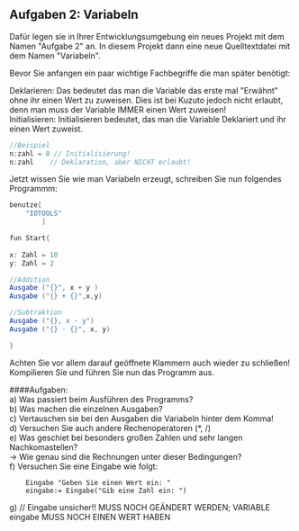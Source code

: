 ## Aufgaben 2: Variabeln

Dafür legen sie in Ihrer Entwicklungsumgebung ein neues Projekt mit dem Namen "Aufgabe 2" an.
In diesem Projekt dann eine neue Quelltextdatei mit dem Namen "Variabeln".

Bevor Sie anfangen ein paar wichtige Fachbegriffe die man später benötigt:

Deklarieren: Das bedeutet das man die Variable das erste mal "Erwähnt" ohne ihr einen Wert zu zuweisen. Dies ist bei Kuzuto jedoch nicht erlaubt, denn man muss der Variable IMMER einen Wert zuweisen!<BR>
Initialisieren: Initialisieren bedeutet, das man die Variable Deklariert und ihr einen Wert zuweist.<BR>
````java
//Beispiel
n:zahl = 0 // Initialisierung!
n:zahl    // Deklaration, aber NICHT erlaubt!
````
Jetzt wissen Sie wie man Variabeln erzeugt, schreiben Sie nun folgendes Programmm:
````java
benutze[
    "IOTOOLS"
        ]

fun Start{
    
x: Zahl = 10
y: Zahl = 2

//Addition
Ausgabe ("{}", x + y )
Ausgabe ("{} + {}",x,y)

//Subtraktion
Ausgabe ("{}, x - y")
Ausgabe ("{} - {}", x, y)

}
````
Achten Sie vor allem darauf geöffnete Klammern auch wieder zu schließen! 
Kompilieren Sie und führen Sie nun das Programm aus.

####Aufgaben:<BR>
a) Was passiert beim Ausführen des Programms?<BR>
b) Was machen die einzelnen Ausgaben?<BR>
c) Vertauschen sie bei den Ausgaben die Variabeln hinter dem Komma!<BR>
d) Versuchen Sie auch andere Rechenoperatoren (*, /)<BR>
e) Was geschiet bei besonders großen Zahlen und sehr langen Nachkomastellen?<BR>
        -> Wie genau sind die Rechnungen unter dieser Bedingungen?<BR>
f) Versuchen Sie eine Eingabe wie folgt:<BR>
````
    Eingabe "Geben Sie einen Wert ein: "
    eingabe:= Eingabe("Gib eine Zahl ein: ")
````
g) // Eingabe unsicher!! MUSS NOCH GEÄNDERT WERDEN; VARIABLE eingabe MUSS NOCH EINEN WERT HABEN
